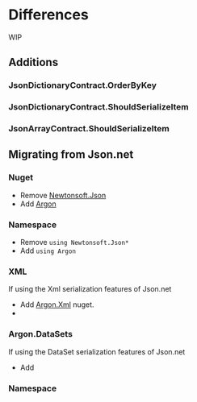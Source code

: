 # Differences

WIP

## Additions

### JsonDictionaryContract.OrderByKey

### JsonDictionaryContract.ShouldSerializeItem

### JsonArrayContract.ShouldSerializeItem


## Migrating from Json.net

### Nuget

 * Remove [Newtonsoft.Json](https://www.nuget.org/packages/Newtonsoft.Json)
 * Add [Argon](https://www.nuget.org/packages/Argon)


### Namespace

 * Remove `using Newtonsoft.Json*`
 * Add `using Argon`


### XML

If using the Xml serialization features of Json.net

 * Add [Argon.Xml](https://www.nuget.org/packages/Argon.Xml) nuget.
 * 


### Argon.DataSets

If using the DataSet serialization features of Json.net

 * Add 

### Namespace